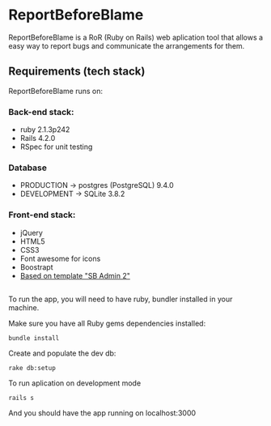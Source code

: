 # ReportBeforeBlame

ReportBeforeBlame is a RoR (Ruby on Rails) web aplication tool that allows a easy way to report bugs and communicate the arrangements for them.

## Requirements (tech stack)

ReportBeforeBlame runs on:

### Back-end stack:

* ruby 2.1.3p242
* Rails 4.2.0
* RSpec for unit testing

### Database

* PRODUCTION -> postgres (PostgreSQL) 9.4.0
* DEVELOPMENT -> SQLite 3.8.2

### Front-end stack:

* jQuery
* HTML5
* CSS3
* Font awesome for icons
* Boostrapt 
* [Based on template "SB Admin 2"](http://startbootstrap.com/template-overviews/sb-admin-2/)

## 

To run the app, you will need to have ruby, bundler installed in your machine.

Make sure you have all Ruby gems dependencies installed:

`bundle install`

Create and populate the dev db:

`rake db:setup`

To run aplication on development mode

`rails s `

And you should have the app running on localhost:3000
